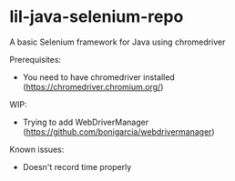 # lil-java-selenium-repo
A basic Selenium framework for Java using chromedriver

Prerequisites:
* You need to have chromedriver installed (https://chromedriver.chromium.org/)

WIP:
* Trying to add WebDriverManager (https://github.com/bonigarcia/webdrivermanager)

Known issues:
* Doesn't record time properly
